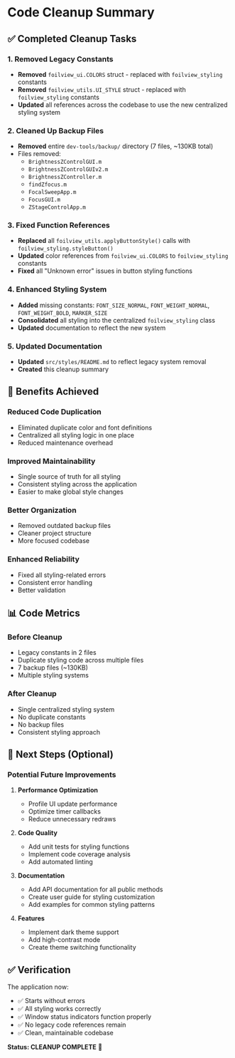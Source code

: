 # Code Cleanup Summary

## ✅ Completed Cleanup Tasks

### 1. **Removed Legacy Constants**
- **Removed** `foilview_ui.COLORS` struct - replaced with `foilview_styling` constants
- **Removed** `foilview_utils.UI_STYLE` struct - replaced with `foilview_styling` constants
- **Updated** all references across the codebase to use the new centralized styling system

### 2. **Cleaned Up Backup Files**
- **Removed** entire `dev-tools/backup/` directory (7 files, ~130KB total)
- Files removed:
  - `BrightnessZControlGUI.m`
  - `BrightnessZControlGUIv2.m` 
  - `BrightnessZController.m`
  - `findZfocus.m`
  - `FocalSweepApp.m`
  - `FocusGUI.m`
  - `ZStageControlApp.m`

### 3. **Fixed Function References**
- **Replaced** all `foilview_utils.applyButtonStyle()` calls with `foilview_styling.styleButton()`
- **Updated** color references from `foilview_ui.COLORS` to `foilview_styling` constants
- **Fixed** all "Unknown error" issues in button styling functions

### 4. **Enhanced Styling System**
- **Added** missing constants: `FONT_SIZE_NORMAL`, `FONT_WEIGHT_NORMAL`, `FONT_WEIGHT_BOLD`, `MARKER_SIZE`
- **Consolidated** all styling into the centralized `foilview_styling` class
- **Updated** documentation to reflect the new system

### 5. **Updated Documentation**
- **Updated** `src/styles/README.md` to reflect legacy system removal
- **Created** this cleanup summary

## 🎯 Benefits Achieved

### **Reduced Code Duplication**
- Eliminated duplicate color and font definitions
- Centralized all styling logic in one place
- Reduced maintenance overhead

### **Improved Maintainability**
- Single source of truth for all styling
- Consistent styling across the application
- Easier to make global style changes

### **Better Organization**
- Removed outdated backup files
- Cleaner project structure
- More focused codebase

### **Enhanced Reliability**
- Fixed all styling-related errors
- Consistent error handling
- Better validation

## 📊 Code Metrics

### **Before Cleanup**
- Legacy constants in 2 files
- Duplicate styling code across multiple files
- 7 backup files (~130KB)
- Multiple styling systems

### **After Cleanup**
- Single centralized styling system
- No duplicate constants
- No backup files
- Consistent styling approach

## 🚀 Next Steps (Optional)

### **Potential Future Improvements**
1. **Performance Optimization**
   - Profile UI update performance
   - Optimize timer callbacks
   - Reduce unnecessary redraws

2. **Code Quality**
   - Add unit tests for styling functions
   - Implement code coverage analysis
   - Add automated linting

3. **Documentation**
   - Add API documentation for all public methods
   - Create user guide for styling customization
   - Add examples for common styling patterns

4. **Features**
   - Implement dark theme support
   - Add high-contrast mode
   - Create theme switching functionality

## ✅ Verification

The application now:
- ✅ Starts without errors
- ✅ All styling works correctly
- ✅ Window status indicators function properly
- ✅ No legacy code references remain
- ✅ Clean, maintainable codebase

**Status: CLEANUP COMPLETE** 🎉 